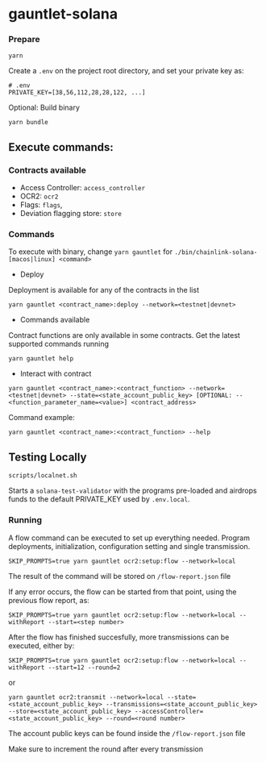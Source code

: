 # gauntlet-solana

### Prepare

```
yarn
```

Create a `.env` on the project root directory, and set your private key as:

```
# .env
PRIVATE_KEY=[38,56,112,28,28,122, ...]
```

Optional: Build binary

```
yarn bundle
```

## Execute commands:

### Contracts available

- Access Controller: `access_controller`
- OCR2: `ocr2`
- Flags: `flags`,
- Deviation flagging store: `store`

### Commands

To execute with binary, change `yarn gauntlet` for `./bin/chainlink-solana-[macos|linux] <command>`

- Deploy

Deployment is available for any of the contracts in the list

```
yarn gauntlet <contract_name>:deploy --network=<testnet|devnet>
```

- Commands available

Contract functions are only available in some contracts. Get the latest supported commands running

```
yarn gauntlet help
```

- Interact with contract

```
yarn gauntlet <contract_name>:<contract_function> --network=<testnet|devnet> --state=<state_account_public_key> [OPTIONAL: --<function_parameter_name=<value>] <contract_address>
```

Command example:

```
yarn gauntlet <contract_name>:<contract_function> --help
```

## Testing Locally

```
scripts/localnet.sh
```

Starts a `solana-test-validator` with the programs pre-loaded and airdrops funds to the default PRIVATE_KEY used by `.env.local`.

### Running

A flow command can be executed to set up everything needed. Program deployments, initialization, configuration setting and single transmission.

```
SKIP_PROMPTS=true yarn gauntlet ocr2:setup:flow --network=local
```

The result of the command will be stored on `/flow-report.json` file

If any error occurs, the flow can be started from that point, using the previous flow report, as:

```
SKIP_PROMPTS=true yarn gauntlet ocr2:setup:flow --network=local --withReport --start=<step number>
```

After the flow has finished succesfully, more transmissions can be executed, either by:

```
SKIP_PROMPTS=true yarn gauntlet ocr2:setup:flow --network=local --withReport --start=12 --round=2
```

or

```
yarn gauntlet ocr2:transmit --network=local --state=<state_account_public_key> --transmissions=<state_account_public_key> --store=<state_account_public_key> --accessController=<state_account_public_key> --round=<round number>
```

The account public keys can be found inside the `/flow-report.json` file

Make sure to increment the round after every transmission
